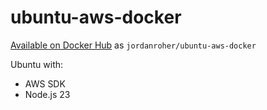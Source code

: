 # ubuntu-aws-docker

[Available on Docker Hub](https://hub.docker.com/r/jordanroher/ubuntu-aws-docker) as `jordanroher/ubuntu-aws-docker`

Ubuntu with:
- AWS SDK
- Node.js 23
